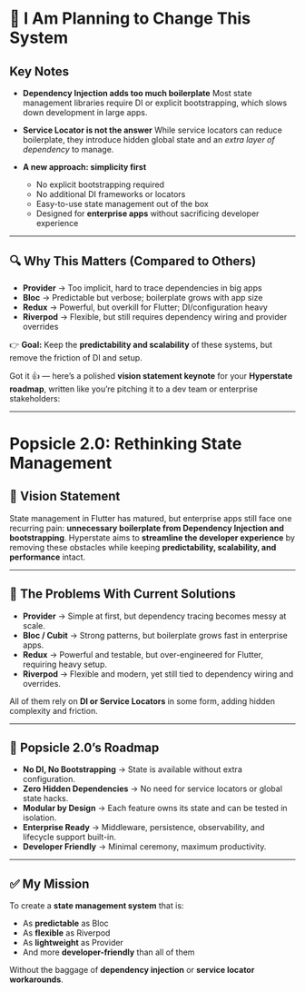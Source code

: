 
# 🚀 I Am Planning to Change This System

## Key Notes

* **Dependency Injection adds too much boilerplate**
  Most state management libraries require DI or explicit bootstrapping, which slows down development in large apps.

* **Service Locator is not the answer**
  While service locators can reduce boilerplate, they introduce hidden global state and an *extra layer of dependency* to manage.

* **A new approach: simplicity first**

  * No explicit bootstrapping required
  * No additional DI frameworks or locators
  * Easy-to-use state management out of the box
  * Designed for **enterprise apps** without sacrificing developer experience

---

## 🔍 Why This Matters (Compared to Others)

* **Provider** → Too implicit, hard to trace dependencies in big apps
* **Bloc** → Predictable but verbose; boilerplate grows with app size
* **Redux** → Powerful, but overkill for Flutter; DI/configuration heavy
* **Riverpod** → Flexible, but still requires dependency wiring and provider overrides

👉 **Goal:** Keep the **predictability and scalability** of these systems, but remove the friction of DI and setup.

Got it 👍 — here’s a polished **vision statement keynote** for your **Hyperstate roadmap**, written like you’re pitching it to a dev team or enterprise stakeholders:

---

# Popsicle 2.0: Rethinking State Management

## 🎯 Vision Statement

State management in Flutter has matured, but enterprise apps still face one recurring pain: **unnecessary boilerplate from Dependency Injection and bootstrapping**.
Hyperstate aims to **streamline the developer experience** by removing these obstacles while keeping **predictability, scalability, and performance** intact.

---

## 🚩 The Problems With Current Solutions

* **Provider** → Simple at first, but dependency tracing becomes messy at scale.
* **Bloc / Cubit** → Strong patterns, but boilerplate grows fast in enterprise apps.
* **Redux** → Powerful and testable, but over-engineered for Flutter, requiring heavy setup.
* **Riverpod** → Flexible and modern, yet still tied to dependency wiring and overrides.

All of them rely on **DI or Service Locators** in some form, adding hidden complexity and friction.

---

## 🌟 Popsicle 2.0’s Roadmap

* **No DI, No Bootstrapping** → State is available without extra configuration.
* **Zero Hidden Dependencies** → No need for service locators or global state hacks.
* **Modular by Design** → Each feature owns its state and can be tested in isolation.
* **Enterprise Ready** → Middleware, persistence, observability, and lifecycle support built-in.
* **Developer Friendly** → Minimal ceremony, maximum productivity.

---

## ✅ My Mission

To create a **state management system** that is:

* As **predictable** as Bloc
* As **flexible** as Riverpod
* As **lightweight** as Provider
* And more **developer-friendly** than all of them

Without the baggage of **dependency injection** or **service locator workarounds**. 


